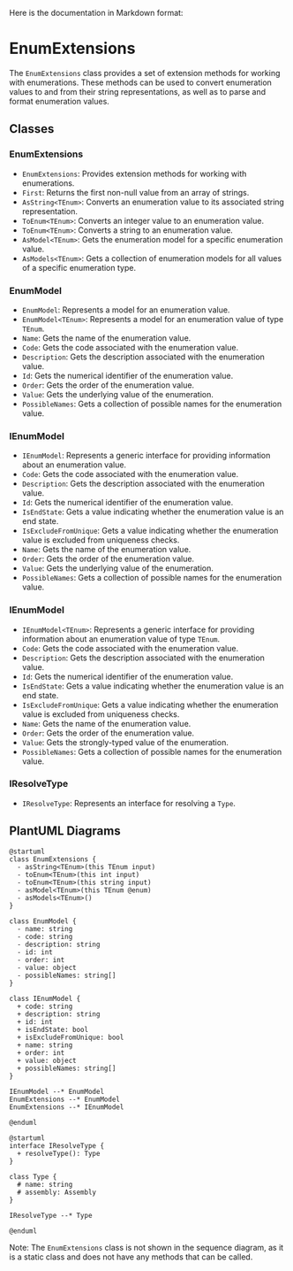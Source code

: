 Here is the documentation in Markdown format:

# EnumExtensions

The `EnumExtensions` class provides a set of extension methods for working with enumerations. These methods can be used to convert enumeration values to and from their string representations, as well as to parse and format enumeration values.

## Classes

### EnumExtensions

* `EnumExtensions`: Provides extension methods for working with enumerations.
* `First`: Returns the first non-null value from an array of strings.
* `AsString<TEnum>`: Converts an enumeration value to its associated string representation.
* `ToEnum<TEnum>`: Converts an integer value to an enumeration value.
* `ToEnum<TEnum>`: Converts a string to an enumeration value.
* `AsModel<TEnum>`: Gets the enumeration model for a specific enumeration value.
* `AsModels<TEnum>`: Gets a collection of enumeration models for all values of a specific enumeration type.

### EnumModel

* `EnumModel`: Represents a model for an enumeration value.
* `EnumModel<TEnum>`: Represents a model for an enumeration value of type `TEnum`.
* `Name`: Gets the name of the enumeration value.
* `Code`: Gets the code associated with the enumeration value.
* `Description`: Gets the description associated with the enumeration value.
* `Id`: Gets the numerical identifier of the enumeration value.
* `Order`: Gets the order of the enumeration value.
* `Value`: Gets the underlying value of the enumeration.
* `PossibleNames`: Gets a collection of possible names for the enumeration value.

### IEnumModel

* `IEnumModel`: Represents a generic interface for providing information about an enumeration value.
* `Code`: Gets the code associated with the enumeration value.
* `Description`: Gets the description associated with the enumeration value.
* `Id`: Gets the numerical identifier of the enumeration value.
* `IsEndState`: Gets a value indicating whether the enumeration value is an end state.
* `IsExcludeFromUnique`: Gets a value indicating whether the enumeration value is excluded from uniqueness checks.
* `Name`: Gets the name of the enumeration value.
* `Order`: Gets the order of the enumeration value.
* `Value`: Gets the underlying value of the enumeration.
* `PossibleNames`: Gets a collection of possible names for the enumeration value.

### IEnumModel<TEnum>

* `IEnumModel<TEnum>`: Represents a generic interface for providing information about an enumeration value of type `TEnum`.
* `Code`: Gets the code associated with the enumeration value.
* `Description`: Gets the description associated with the enumeration value.
* `Id`: Gets the numerical identifier of the enumeration value.
* `IsEndState`: Gets a value indicating whether the enumeration value is an end state.
* `IsExcludeFromUnique`: Gets a value indicating whether the enumeration value is excluded from uniqueness checks.
* `Name`: Gets the name of the enumeration value.
* `Order`: Gets the order of the enumeration value.
* `Value`: Gets the strongly-typed value of the enumeration.
* `PossibleNames`: Gets a collection of possible names for the enumeration value.

### IResolveType

* `IResolveType`: Represents an interface for resolving a `Type`.

## PlantUML Diagrams

```plantuml
@startuml
class EnumExtensions {
  - asString<TEnum>(this TEnum input)
  - toEnum<TEnum>(this int input)
  - toEnum<TEnum>(this string input)
  - asModel<TEnum>(this TEnum @enum)
  - asModels<TEnum>()
}

class EnumModel {
  - name: string
  - code: string
  - description: string
  - id: int
  - order: int
  - value: object
  - possibleNames: string[]
}

class IEnumModel {
  + code: string
  + description: string
  + id: int
  + isEndState: bool
  + isExcludeFromUnique: bool
  + name: string
  + order: int
  + value: object
  + possibleNames: string[]
}

IEnumModel --* EnumModel
EnumExtensions --* EnumModel
EnumExtensions --* IEnumModel

@enduml
```

```plantuml
@startuml
interface IResolveType {
  + resolveType(): Type
}

class Type {
  # name: string
  # assembly: Assembly
}

IResolveType --* Type

@enduml
```

Note: The `EnumExtensions` class is not shown in the sequence diagram, as it is a static class and does not have any methods that can be called.